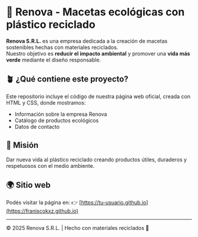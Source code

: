 # 🌱 Renova - Macetas ecológicas con plástico reciclado

**Renova S.R.L.** es una empresa dedicada a la creación de macetas sostenibles hechas con materiales reciclados.  
Nuestro objetivo es **reducir el impacto ambiental** y promover una **vida más verde** mediante el diseño responsable.

## 🪴 ¿Qué contiene este proyecto?
Este repositorio incluye el código de nuestra página web oficial, creada con HTML y CSS, donde mostramos:
- Información sobre la empresa Renova  
- Catálogo de productos ecológicos  
- Datos de contacto  

## 💚 Misión
Dar nueva vida al plástico reciclado creando productos útiles, duraderos y respetuosos con el medio ambiente.

## 🌍 Sitio web
Podés visitar la página en:
👉 [https://tu-usuario.github.io](https://franiscokxz.github.io)

---

© 2025 Renova S.R.L. | Hecho con materiales reciclados 🌿

